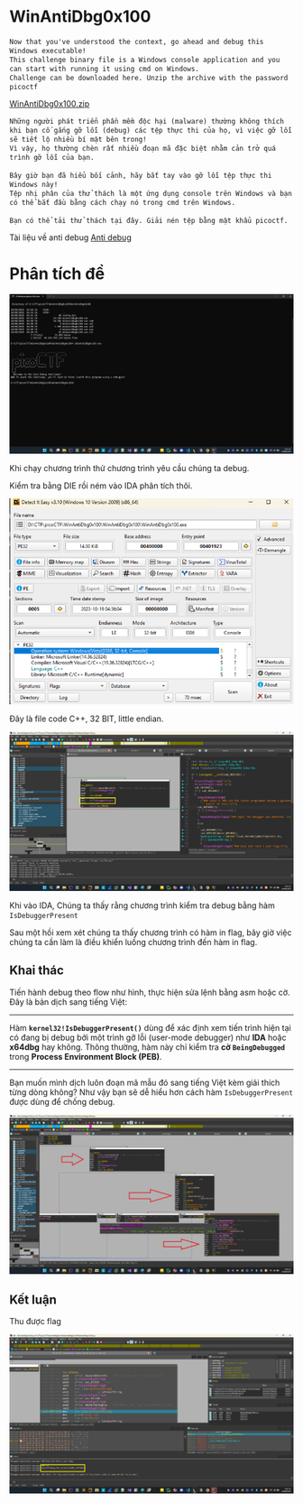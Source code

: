 # WinAntiDbg0x100

```This challenge will introduce you to 'Anti-Debugging.' Malware developers don't like it when you attempt to debug their executable files because debugging these files reveals many of their secrets! That's why, they include a lot of code logic specifically designed to interfere with your debugging process.
Now that you've understood the context, go ahead and debug this Windows executable!
This challenge binary file is a Windows console application and you can start with running it using cmd on Windows.
Challenge can be downloaded here. Unzip the archive with the password picoctf
````

[WinAntiDbg0x100.zip](./WinAntiDbg0x100.zip)

```Thử thách này sẽ giới thiệu cho bạn về "Chống gỡ lỗi" (Anti-Debugging).
Những người phát triển phần mềm độc hại (malware) thường không thích khi bạn cố gắng gỡ lỗi (debug) các tệp thực thi của họ, vì việc gỡ lỗi sẽ tiết lộ nhiều bí mật bên trong!
Vì vậy, họ thường chèn rất nhiều đoạn mã đặc biệt nhằm cản trở quá trình gỡ lỗi của bạn.

Bây giờ bạn đã hiểu bối cảnh, hãy bắt tay vào gỡ lỗi tệp thực thi Windows này!
Tệp nhị phân của thử thách là một ứng dụng console trên Windows và bạn có thể bắt đầu bằng cách chạy nó trong cmd trên Windows.

Bạn có thể tải thử thách tại đây. Giải nén tệp bằng mật khẩu picoctf.
```

Tài liệu về anti debug [Anti debug](https://anti-debug.checkpoint.com/)

# Phân tích đề

![alt text](./image0.png)

Khi chạy chương trình thử chương trình yêu cầu chúng ta debug.

Kiểm tra bằng DIE rồi ném vào IDA phân tích thôi.


![alt text](./image1.png)

Đây là file code C++, 32 BIT, little endian.

![alt text](./image2.png)

Khi vào IDA, Chúng ta thấy rằng chương trình kiểm tra debug bằng hàm ```IsDebuggerPresent```

Sau một hồi xem xét chúng ta thấy chương trình có hàm in flag, bây giờ việc chúng ta cần làm là điều khiển luồng chương trình đến hàm in flag.

## Khai thác

Tiến hành debug theo flow như hình, thực hiện sửa lệnh bằng asm hoặc cờ.
Đây là bản dịch sang tiếng Việt:

---

Hàm **`kernel32!IsDebuggerPresent()`** dùng để xác định xem tiến trình hiện tại có đang bị debug bởi một trình gỡ lỗi (user-mode debugger) như **IDA** hoặc **x64dbg** hay không.
Thông thường, hàm này chỉ kiểm tra **cờ `BeingDebugged`** trong **Process Environment Block (PEB)**.

---

Bạn muốn mình dịch luôn đoạn mã mẫu đó sang tiếng Việt kèm giải thích từng dòng không?
Như vậy bạn sẽ dễ hiểu hơn cách hàm `IsDebuggerPresent` được dùng để chống debug.

![alt text](./image4.png)

## Kết luận

Thu được flag

![alt text](./image5.png)
